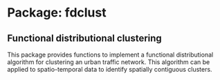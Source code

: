 # Package: fdclust
## Functional distributional clustering

This package provides functions to implement a functional distributional algorithm for clustering an urban traffic network. This algorithm can be applied to spatio-temporal data to identify spatially contiguous clusters.

